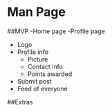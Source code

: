 # Man Page

##MVP
-Home page
-Profile page
  - Logo
  - Profile info
    - Picture
    - Contact info
    - Points awarded
  - Submit post
  - Feed of everyone
  
  
##Extras

